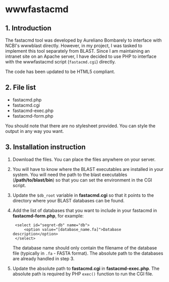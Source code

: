 # wwwfastacmd

## 1. Introduction
The fastacmd tool was developed by Aureliano Bombarely to interface with NCBI's wwwblast directly. However, in my project, I was tasked to implement this tool separately from BLAST. Since I am maintaining an intranet site on an Apache server, I have decided to use PHP to interface with the wwwfastacmd script (`fastacmd.cgi`) directly.

The code has been updated to be HTML5 compliant.

## 2. File list
* fastacmd.php
* fastacmd.cgi
* fastacmd-exec.php
* fastacmd-form.php

You should note that there are no stylesheet provided. You can style the output in any way you want.

## 3. Installation instruction
1. Download the files. You can place the files anywhere on your server.

2. You will have to know where the BLAST executables are installed in your system. You will need the path to the blast executables (**/path/to/blast/bin**) so that you can set the environment in the CGI script.

3. Update the `$db_root` variable in **fastacmd.cgi** so that it points to the directory where your BLAST databases can be found.

4. Add the list of databases that you want to include in your fastacmd in **fastacmd-form.php**, for example:

        <select id="seqret-db" name="db">
            <option value="[database_name.fa]">Database description</option>
        </select>

   The database name should only contain the filename of the database file (typically in `.fa` - FASTA format). The absolute path to the databases are already handled in step 3.

5. Update the absolute path to **fastacmd.cgi** in **fastacmd-exec.php**. The absolute path is required by PHP `exec()` function to run the CGI file.
